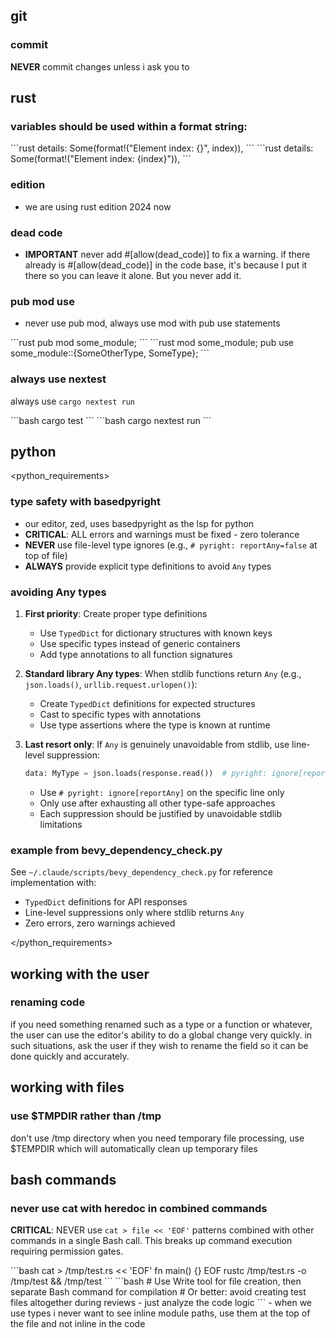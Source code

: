 ## git
### commit
**NEVER** commit changes unless i ask you to

## rust

### variables should be used within a format string:

<incorrect>
```rust
details:   Some(format!("Element index: {}", index)),
```
</incorrect>

<correct>
```rust
details:   Some(format!("Element index: {index}")),
```
</correct>

### edition
- we are using rust edition 2024 now

### dead code
- **IMPORTANT** never add #[allow(dead_code)] to fix a warning. if there already is #[allow(dead_code)] in the code base, it's because I put it there so you can leave it alone. But you never add it.

### pub mod use
- never use pub mod, always use mod with pub use statements

<incorrect>
```rust
pub mod some_module;
```
</incorrect>

<correct>
```rust
mod some_module;
pub use some_module::{SomeOtherType, SomeType};
```
</correct>

### always use nextest
always use `cargo nextest run`

<incorrect>
```bash
cargo test
```
</incorrect>

<correct>
```bash
cargo nextest run
```
</correct>

## python

<python_requirements>

### type safety with basedpyright
- our editor, zed, uses basedpyright as the lsp for python
- **CRITICAL**: ALL errors and warnings must be fixed - zero tolerance
- **NEVER** use file-level type ignores (e.g., `# pyright: reportAny=false` at top of file)
- **ALWAYS** provide explicit type definitions to avoid `Any` types

### avoiding Any types
1. **First priority**: Create proper type definitions
   - Use `TypedDict` for dictionary structures with known keys
   - Use specific types instead of generic containers
   - Add type annotations to all function signatures

2. **Standard library Any types**: When stdlib functions return `Any` (e.g., `json.loads()`, `urllib.request.urlopen()`):
   - Create `TypedDict` definitions for expected structures
   - Cast to specific types with annotations
   - Use type assertions where the type is known at runtime

3. **Last resort only**: If `Any` is genuinely unavoidable from stdlib, use line-level suppression:
   ```python
   data: MyType = json.loads(response.read())  # pyright: ignore[reportAny]
   ```
   - Use `# pyright: ignore[reportAny]` on the specific line only
   - Only use after exhausting all other type-safe approaches
   - Each suppression should be justified by unavoidable stdlib limitations

### example from bevy_dependency_check.py
See `~/.claude/scripts/bevy_dependency_check.py` for reference implementation with:
- `TypedDict` definitions for API responses
- Line-level suppressions only where stdlib returns `Any`
- Zero errors, zero warnings achieved

</python_requirements>

## working with the user

### renaming code
if you need something renamed such as a type or a function or whatever, the user can use the editor's ability to do a global change very quickly. in such situations, ask the user if they wish to rename the field so it can be done quickly and accurately.

## working with files

### use $TMPDIR rather than /tmp
don't use /tmp directory when you need temporary file processing, use $TEMPDIR which will automatically clean up temporary files

## bash commands

### never use cat with heredoc in combined commands
**CRITICAL**: NEVER use `cat > file << 'EOF'` patterns combined with other commands in a single Bash call.
This breaks up command execution requiring permission gates.

<incorrect>
```bash
cat > /tmp/test.rs << 'EOF'
fn main() {}
EOF
rustc /tmp/test.rs -o /tmp/test && /tmp/test
```
</incorrect>

<correct>
```bash
# Use Write tool for file creation, then separate Bash command for compilation
# Or better: avoid creating test files altogether during reviews - just analyze the code logic
```
</correct>
- when we use types i never want to see inline module paths, use them at the top of the file and not inline in the code
